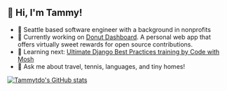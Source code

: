 ## 👋 Hi, I'm Tammy!

- 📍 Seattle based software engineer with a background in nonprofits
- 🔨 Currently working on [Donut Dashboard](https://donutdashboard-td.netlify.app/). A personal web app that offers virtually sweet rewards for open source contributions.
- 🌱 Learning next: [Ultimate Django Best Practices training by Code with Mosh](https://codewithmosh.com/p/the-ultimate-django-part3)
- 💬 Ask me about travel, tennis, languages, and tiny homes!

[![Tammytdo's GitHub stats](https://github-readme-stats.vercel.app/api?username=tammytdo)](https://github.com/anuraghazra/github-readme-stats)
